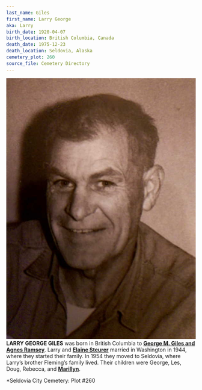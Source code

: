 ```yaml
---
last_name: Giles
first_name: Larry George
aka: Larry
birth_date: 1920-04-07
birth_location: British Columbia, Canada
death_date: 1975-12-23
death_location: Seldovia, Alaska
cemetery_plot: 260
source_file: Cemetery Directory
---
```


![](../assets/images/Giles%20Family/media/image1.jpeg)**LARRY GEORGE GILES** was born in British Columbia to [**George M. Giles and Agnes
Ramsey**](../_families/Giles_Family.md). Larry and [**Elaine Steurer**](./Giles_Elaine_Merle_Steurer.md) married in Washington in 1944, where they
started their family. In 1954 they moved to Seldovia, where Larry’s
brother Fleming’s family lived. Their children were George, Les, Doug,
Rebecca, and [**Marillyn**](./Giles_Marilyn.md). 

*Seldovia City Cemetery: Plot #260

